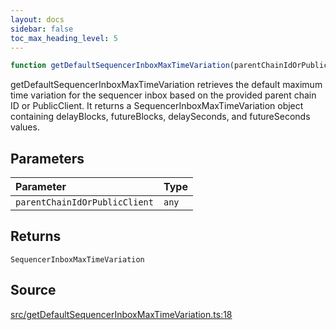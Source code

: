 ```yaml
---
layout: docs
sidebar: false
toc_max_heading_level: 5
---
```


```ts
function getDefaultSequencerInboxMaxTimeVariation(parentChainIdOrPublicClient: any): SequencerInboxMaxTimeVariation
```

getDefaultSequencerInboxMaxTimeVariation retrieves the default maximum time
variation for the sequencer inbox based on the provided parent chain ID or
PublicClient. It returns a SequencerInboxMaxTimeVariation object
containing delayBlocks, futureBlocks, delaySeconds, and futureSeconds values.

## Parameters

| Parameter | Type |
| :------ | :------ |
| `parentChainIdOrPublicClient` | `any` |

## Returns

`SequencerInboxMaxTimeVariation`

## Source

[src/getDefaultSequencerInboxMaxTimeVariation.ts:18](https://github.com/OffchainLabs/arbitrum-orbit-sdk/blob/cfcbd32d6879cf7817a33b24f062a0fd879ea257/src/getDefaultSequencerInboxMaxTimeVariation.ts#L18)
